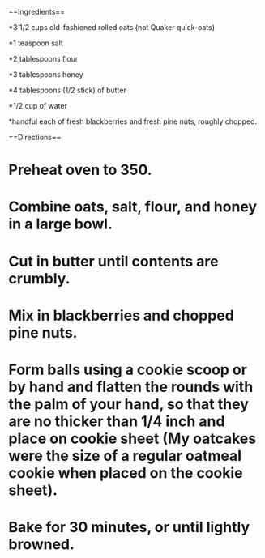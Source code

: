 ==Ingredients==

*3 1/2 cups old-fashioned rolled oats (not Quaker quick-oats)

*1 teaspoon salt

*2 tablespoons flour

*3 tablespoons honey

*4 tablespoons (1/2 stick) of butter

*1/2 cup of water

*handful each of fresh blackberries and fresh pine nuts, roughly chopped.

==Directions==

# Preheat oven to 350. 
# Combine oats, salt, flour, and honey in a large bowl. 
# Cut in butter until contents are crumbly. 
# Mix in blackberries and chopped pine nuts. 
# Form balls using a  cookie scoop or by hand and flatten the rounds with the palm of your hand, so that they are no thicker than 1/4 inch and place on cookie sheet (My oatcakes were the size of a regular oatmeal cookie when placed on the cookie sheet). 
# Bake for 30 minutes, or until lightly browned.